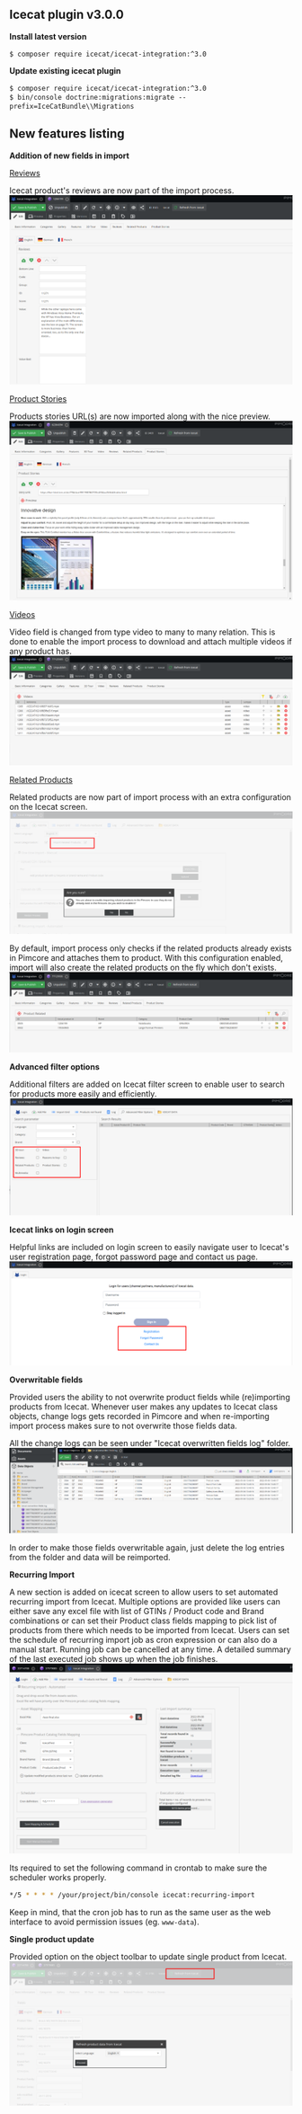 ## Icecat plugin v3.0.0

**Install latest version**

~~~~~~~~~~~~~~~~~~~~~
$ composer require icecat/icecat-integration:^3.0
~~~~~~~~~~~~~~~~~~~~~

**Update existing icecat plugin**

~~~~~~~~~~~~~~~~~~~~~
$ composer require icecat/icecat-integration:^3.0
$ bin/console doctrine:migrations:migrate --prefix=IceCatBundle\\Migrations
~~~~~~~~~~~~~~~~~~~~~

## New features listing

**Addition of new fields in import**

<ins>Reviews</ins>

Icecat product's reviews are now part of the import process. 
![img1](./images/reviews.png)

<ins>Product Stories</ins>

Products stories URL(s) are now imported along with the nice preview.
![img1](./images/product-stories.png)

<ins>Videos</ins>

Video field is changed from type video to many to many relation. This is done to enable the import process to download and attach multiple videos if any product has. 
![img1](./images/videos.png)

<ins>Related Products</ins>

Related products are now part of import process with an extra configuration on the Icecat screen. 
![img1](./images/import-related-product-flag.png)

By default, import process only checks if the related products already exists in Pimcore and attaches them to product. With this configuration enabled, import will also create the related products on the fly which don't exists.
![img1](./images/related-products.png)


**Advanced filter options**

Additional filters are added on Icecat filter screen to enable user to search for products more easily and efficiently. 
![img1](./images/filter-options.png)

**Icecat links on login screen**

Helpful links are included on login screen to easily navigate user to Icecat's user registration page, forgot password page and contact us page.
![img1](./images/redirection-links.png)

**Overwritable fields**

Provided users the ability to not overwrite product fields while (re)importing products from Icecat.
Whenever user makes any updates to Icecat class objects, change logs gets recorded in Pimcore and when re-importing import process makes sure to not overwrite those fields data.

All the change logs can be seen under "Icecat overwritten fields log" folder.
![img1](./images/overwritable-fields.png)

In order to make those fields overwritable again, just delete the log entries from the folder and data will be reimported.

**Recurring Import**

A new section is added on icecat screen to allow users to set automated recurring import from Icecat.
Multiple options are provided like users can either save any excel file with list of GTINs / Product code and Brand combinations or can set their Product class fields mapping to pick list of products from there which needs to be imported from Icecat.
Users can set the schedule of recurring import job as cron expression or can also do a manual start. Running job can be cancelled at any time. 
A detailed summary of the last executed job shows up when the job finishes.
![img1](./images/recurring-import.png)

Its required to set the following command in crontab to make sure the scheduler works properly. 

```bash
*/5 * * * * /your/project/bin/console icecat:recurring-import
```
Keep in mind, that the cron job has to run as the same user as the web interface to avoid permission issues (eg. `www-data`).

**Single product update**

Provided option on the object toolbar to update single product from Icecat.
![img1](./images/single-product-update.png)